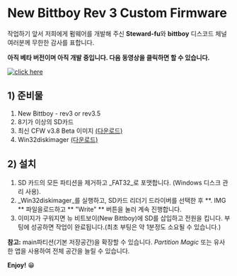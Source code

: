 # New Bittboy Rev 3 Custom Firmware

작업하기 앞서 저희에게 펌웨어를 개발해 주신 **Steward-fu**와 **bittboy** 디스코드 체널 여러분께 무한한 감사를 표합니다.

**아직 베타 버전이며 아직 개발 중입니다. 다음 동영상을 클릭하면 할 수 있습니다.**

[![click here](https://i.imgur.com/82oLK3l.png)](https://youtu.be/cCNKwWwQIXI)

## 1) 준비물
1. New Bittboy - rev3 or rev3.5
2. 8기가 이상의 SD카드
3. 최신 CFW v3.8 Beta 이미지 [(다운로드)](https://mega.nz/#!d4olHIrK!lVYn1_cJ7Gvi253OGHfT0SfNC-PstS4aNAHr4Lrfzy4)
4. Win32diskimager [(다운로드)](https://sourceforge.net/projects/win32diskimager)

## 2) 설치
1. SD 카드의 모든 파티션을 제거하고 _FAT32_로 포맷합니다. (Windows 디스크 관리 사용).
2. _Win32diskimager_를 실행하고, SD카드 리더기 드라이버를 선택한 후 **. IMG ** 파일을로드하고 ** "Write" ** 버튼을 눌러 계속 진행합니다.
3. 이미지가 구워지면 뉴 비트보이(New Bittboy)에 SD를 삽입하고 전원을 킵니다. 부팅에 성공하면 작업이 완료됩니다.(최초 부팅은 약 1분정도 소요될 수 있습니다.)

**참고:** main파티션(기본 저장공간)을 확장할 수 있습니다. _Partition Magic_ 또는 유사한 앱을 사용하여 전체 공간을 늘릴 수 있습니다.

**Enjoy!** :grin:
